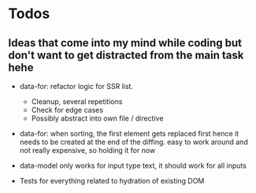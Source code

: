 # Todos
## Ideas that come into my mind while coding but don't want to get distracted from the main task hehe

- data-for: refactor logic for SSR list.
    - Cleanup, several repetitions
    - Check for edge cases
    - Possibly abstract into own file / directive

- data-for: when sorting, the first element gets replaced first hence it needs to be created at the end of the diffing.
easy to work around and not really expensive, so holding it for now

- data-model only works for input type text, it should work for all inputs

- Tests for everything related to hydration of existing DOM
